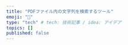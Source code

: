 ```yaml
---
title: "PDFファイル内の文字列を検索するツール"
emoji: "🦾"
type: "tech" # tech: 技術記事 / idea: アイデア
topics: []
published: false
---
```

